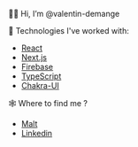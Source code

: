 👋🏼 Hi, I’m @valentin-demange

🚀 Technologies I've worked with:
- [React](https://reactjs.org/)
- [Next.js](https://nextjs.org/)
- [Firebase](https://firebase.google.com/)
- [TypeScript](https://www.typescriptlang.org/)
- [Chakra-UI](https://chakra-ui.com/)

🕸 Where to find me ?
- [Malt](https://www.malt.fr/profile/valentindemange)
- [Linkedin](https://www.linkedin.com/in/valentin-demange-45943462/)
